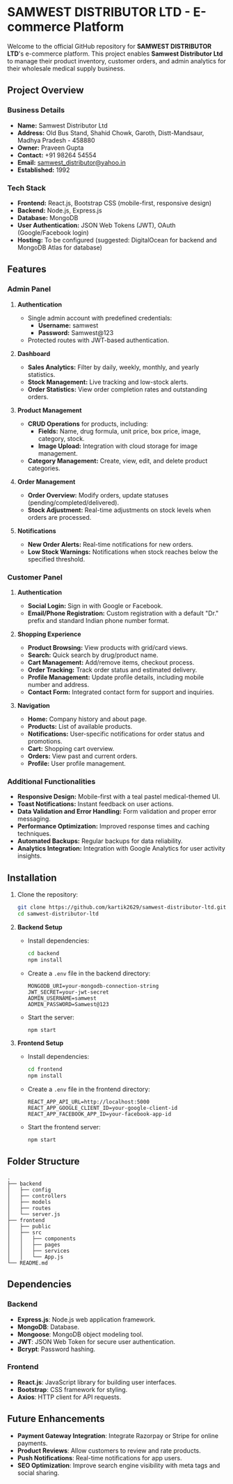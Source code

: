 # SAMWEST DISTRIBUTOR LTD - E-commerce Platform

Welcome to the official GitHub repository for **SAMWEST DISTRIBUTOR LTD**'s e-commerce platform. This project enables **Samwest Distributor Ltd** to manage their product inventory, customer orders, and admin analytics for their wholesale medical supply business.

## Project Overview

### Business Details
- **Name:** Samwest Distributor Ltd
- **Address:** Old Bus Stand, Shahid Chowk, Garoth, Distt-Mandsaur, Madhya Pradesh - 458880
- **Owner:** Praveen Gupta
- **Contact:** +91 98264 54554
- **Email:** samwest_distributor@yahoo.in
- **Established:** 1992

### Tech Stack
- **Frontend:** React.js, Bootstrap CSS (mobile-first, responsive design)
- **Backend:** Node.js, Express.js
- **Database:** MongoDB
- **User Authentication:** JSON Web Tokens (JWT), OAuth (Google/Facebook login)
- **Hosting:** To be configured (suggested: DigitalOcean for backend and MongoDB Atlas for database)

## Features

### Admin Panel

1. **Authentication**
   - Single admin account with predefined credentials:
     - **Username:** samwest
     - **Password:** Samwest@123
   - Protected routes with JWT-based authentication.

2. **Dashboard**
   - **Sales Analytics:** Filter by daily, weekly, monthly, and yearly statistics.
   - **Stock Management:** Live tracking and low-stock alerts.
   - **Order Statistics:** View order completion rates and outstanding orders.

3. **Product Management**
   - **CRUD Operations** for products, including:
     - **Fields:** Name, drug formula, unit price, box price, image, category, stock.
     - **Image Upload:** Integration with cloud storage for image management.
   - **Category Management:** Create, view, edit, and delete product categories.

4. **Order Management**
   - **Order Overview:** Modify orders, update statuses (pending/completed/delivered).
   - **Stock Adjustment:** Real-time adjustments on stock levels when orders are processed.

5. **Notifications**
   - **New Order Alerts:** Real-time notifications for new orders.
   - **Low Stock Warnings:** Notifications when stock reaches below the specified threshold.

### Customer Panel

1. **Authentication**
   - **Social Login:** Sign in with Google or Facebook.
   - **Email/Phone Registration:** Custom registration with a default "Dr." prefix and standard Indian phone number format.

2. **Shopping Experience**
   - **Product Browsing:** View products with grid/card views.
   - **Search:** Quick search by drug/product name.
   - **Cart Management:** Add/remove items, checkout process.
   - **Order Tracking:** Track order status and estimated delivery.
   - **Profile Management:** Update profile details, including mobile number and address.
   - **Contact Form:** Integrated contact form for support and inquiries.

3. **Navigation**
   - **Home:** Company history and about page.
   - **Products:** List of available products.
   - **Notifications:** User-specific notifications for order status and promotions.
   - **Cart:** Shopping cart overview.
   - **Orders:** View past and current orders.
   - **Profile:** User profile management.

### Additional Functionalities
- **Responsive Design:** Mobile-first with a teal pastel medical-themed UI.
- **Toast Notifications:** Instant feedback on user actions.
- **Data Validation and Error Handling:** Form validation and proper error messaging.
- **Performance Optimization:** Improved response times and caching techniques.
- **Automated Backups:** Regular backups for data reliability.
- **Analytics Integration:** Integration with Google Analytics for user activity insights.

## Installation

1. Clone the repository:
   ```bash
   git clone https://github.com/kartik2629/samwest-distributor-ltd.git
   cd samwest-distributor-ltd
   ```

2. **Backend Setup**
   - Install dependencies:
     ```bash
     cd backend
     npm install
     ```
   - Create a `.env` file in the backend directory:
     ```plaintext
     MONGODB_URI=your-mongodb-connection-string
     JWT_SECRET=your-jwt-secret
     ADMIN_USERNAME=samwest
     ADMIN_PASSWORD=Samwest@123
     ```
   - Start the server:
     ```bash
     npm start
     ```

3. **Frontend Setup**
   - Install dependencies:
     ```bash
     cd frontend
     npm install
     ```
   - Create a `.env` file in the frontend directory:
     ```plaintext
     REACT_APP_API_URL=http://localhost:5000
     REACT_APP_GOOGLE_CLIENT_ID=your-google-client-id
     REACT_APP_FACEBOOK_APP_ID=your-facebook-app-id
     ```
   - Start the frontend server:
     ```bash
     npm start
     ```

## Folder Structure

```plaintext
.
├── backend
│   ├── config
│   ├── controllers
│   ├── models
│   ├── routes
│   └── server.js
├── frontend
│   ├── public
│   ├── src
│   │   ├── components
│   │   ├── pages
│   │   ├── services
│   │   └── App.js
└── README.md
```

## Dependencies

### Backend
- **Express.js**: Node.js web application framework.
- **MongoDB**: Database.
- **Mongoose**: MongoDB object modeling tool.
- **JWT**: JSON Web Token for secure user authentication.
- **Bcrypt**: Password hashing.

### Frontend
- **React.js**: JavaScript library for building user interfaces.
- **Bootstrap**: CSS framework for styling.
- **Axios**: HTTP client for API requests.

## Future Enhancements
- **Payment Gateway Integration**: Integrate Razorpay or Stripe for online payments.
- **Product Reviews**: Allow customers to review and rate products.
- **Push Notifications**: Real-time notifications for app users.
- **SEO Optimization**: Improve search engine visibility with meta tags and social sharing.
